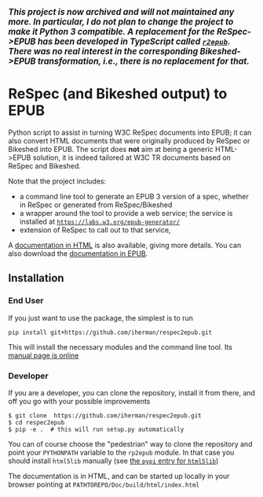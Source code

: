 <span style="font-size: 120%">_**This project is now archived and will not maintained any more. In particular, I do not plan to change the project to make it Python 3 compatible. A replacement for the ReSpec->EPUB has been developed in TypeScript called [`r2epub`](https://github.com/iherman/r2epub). There was no real interest in the corresponding Bikeshed->EPUB transformation, i.e., there is no replacement for that.**_</span>


# ReSpec (and Bikeshed output) to EPUB

Python script to assist in turning W3C ReSpec documents into EPUB; it can also convert HTML documents that were originally produced by ReSpec or Bikeshed into EPUB. The script does **not** aim at being a generic HTML->EPUB solution, it is indeed tailored at W3C TR documents based on ReSpec and Bikeshed.


Note that the project includes:

- a command line tool to generate an EPUB 3 version of a spec, whether in ReSpec or generated from ReSpec/Bikeshed
- a wrapper around the tool to provide a web service; the service is installed at [`https://labs.w3.org/epub-generator/`](https://labs.w3.org/epub-generator/)
- extension of ReSpec to call out to that service,

A [documentation in HTML](https://rawgit.com/iherman/respec2epub/master/Doc/build/html/index.html) is also available, giving more details. You can also download the [documentation in EPUB](https://github.com/iherman/respec2epub/blob/master/Doc/build/epub/respec2epub.epub?raw=true).

## Installation

### End User

If you just want to use the package, the simplest is to run

```
pip install git+https://github.com/iherman/respec2epub.git
```

This will install the necessary modules and the command line tool. Its [manual page is online](https://rawgit.com/iherman/respec2epub/master/Doc/build/html/manual.html)

### Developer

If you are a developer, you can clone the repository, install it from there, and off you go with your possible improvements

```
$ git clone  https://github.com/iherman/respec2epub.git
$ cd respec2epub
$ pip -e .  # this will run setup.py automatically
```

You can of course choose the "pedestrian" way to clone the repository and point your ``PYTHONPATH`` variable to the ``rp2epub`` module. In that case you should install ``html5lib`` manually (see [the ``pypi`` entry for ``html5lib``](https://pypi.python.org/pypi/html5lib))

The documentation is in HTML, and can be started up locally in your browser pointing at ``PATHTOREPO/Doc/build/html/index.html``
